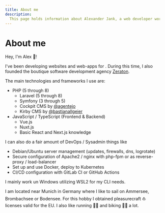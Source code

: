 ```yaml
---
title: About me
description:
  This page holds information about Alexander Jank, a web developer working with Vue.js and TypeScript. He is the founder of Munich based software development agency Zeraton.
---
```

# About me

Hey, I'm Alex 👋!

I've been developing websites and web-apps for <client-only><years-time date="2012-05-01"></years-time></client-only>.
During this time, I also founded the boutique software development agency <a href="https://zeraton.de">Zeraton</a>.

The main technologies and frameworks I use are:
- PHP (5 through 8)
  - Laravel (5 through 8)
  - Symfony (3 through 5)
  - Cockpit CMS by <a href="https://twitter.com/agentejo">@agentejo</a>
  - Kirby CMS by <a href="https://twitter.com/bastianallgeier">@bastianallgeier</a>
- JavaScript / TypeScript (Frontend & Backend)
  - Vue.js
  - Nuxt.js
  - Basic React and Next.js knowledge

I can also do a fair amount of DevOps / Sysadmin things like
- Debian/Ubuntu server management (updates, firewalls, dns, logrotate)
- Secure configuration of Apache2 / nginx with php-fpm or as reverse-proxy / load-balancer
- Set up and use Docker, deploy to Kubernetes
- CI/CD configuration with GitLab CI or GitHub Actions

I mainly work un Windows utilizing WSL2 for my CLI needs.

I am located near Munich in Germany where I like to sail on Ammersee, Brombachsee or Bodensee.
For this hobby I obtained pleasurecraft ⛵ licenses valid for the EU.
I also like running 🏃‍♂️ and biking 🚴‍♂️ a lot.
